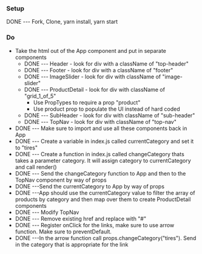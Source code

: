 ### Setup
DONE --- Fork, Clone, yarn install, yarn start

### Do
* Take the html out of the App component and put in separate components
  * DONE --- Header - look for div with a className of "top-header"
  * DONE --- Footer - look for div with a className of "footer"
  * DONE --- ImageSlider - look for div with className of "image-slider"
  * DONE --- ProductDetail - look for div with className of "grid_1_of_5"
    * Use PropTypes to require a prop "product"
    * Use product prop to populate the UI instead of hard coded
  * DONE --- SubHeader - look for div with className of "sub-header"
  * DONE --- TopNav - look for div with className of "top-nav"
* DONE --- Make sure to import and use all these components back in App
* DONE --- Create a variable in index.js called currentCategory and set it to "tires"
* DONE --- Create a function in index.js called changeCategory thats takes a parameter category. It will assign category to currentCategory and call render()
* DONE --- Send the changeCategory function to App and then to the TopNav component by way of props
*  DONE ---Send the currentCategory to App by way of props
*  DONE ---App should use the currentCategory value to filter the array of products by category and then map over them to create ProductDetail components
*  DONE --- Modify TopNav
  *  DONE --- Remove existing href and replace with "#"
  *  DONE --- Register onClick for the links, make sure to use arrow function. Make sure to preventDefault.
  *  DONE ---In the arrow function call props.changeCategory("tires"). Send in the category that is appropriate for the link
